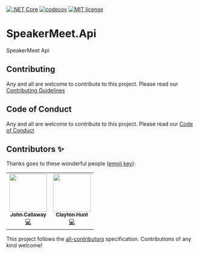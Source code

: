 [![.NET Core](https://github.com/ovation22/SpeakerMeet.Api/workflows/.NET%20Core/badge.svg)](https://github.com/ovation22/SpeakerMeet.Api/actions?query=workflow%3A%22.NET+Core%22) 
[![codecov](https://codecov.io/gh/ovation22/SpeakerMeet.Api/branch/master/graph/badge.svg?token=Z09SQN3Q3N)](https://codecov.io/gh/ovation22/SpeakerMeet.Api/branch/master)
[![MIT license](http://img.shields.io/badge/license-MIT-brightgreen.svg)](https://github.com/ovation22/SpeakerMeet.Api/blob/master/LICENSE)

# SpeakerMeet.Api
SpeakerMeet Api

## Contributing
Any and all are welcome to contribute to this project.
Please read our [Contributing Guidelines](/.github/CONTRIBUTING.md)

## Code of Conduct
Any and all are welcome to contribute to this project.
Please read our [Code of Conduct](/.github/CODE_OF_CONDUCT.md)

## Contributors ✨

Thanks goes to these wonderful people ([emoji key](https://allcontributors.org/docs/en/emoji-key)):

<!-- ALL-CONTRIBUTORS-LIST:START - Do not remove or modify this section -->
<!-- prettier-ignore-start -->
<!-- markdownlint-disable -->
<table>
  <tr>
    <td align="center"><a href="http://6figuredev.com/"><img src="https://avatars0.githubusercontent.com/u/7606265?v=4" width="100px;" alt=""/><br /><sub><b>John Callaway</b></sub></a><br /><a href="https://github.com/ovation22/SpeakerMeet.Api/commits?author=ovation22" title="Code">💻</a></td>
    <td align="center"><a href="https://github.com/ClaytonHunt"><img src="https://avatars1.githubusercontent.com/u/1760277?v=4" width="100px;" alt=""/><br /><sub><b>Clayton Hunt</b></sub></a><br /><a href="https://github.com/ovation22/SpeakerMeet.Api/commits?author=ClaytonHunt" title="Code">💻</a></td>
  </tr>
</table>

<!-- markdownlint-enable -->
<!-- prettier-ignore-end -->
<!-- ALL-CONTRIBUTORS-LIST:END -->

This project follows the [all-contributors](https://github.com/all-contributors/all-contributors) specification. Contributions of any kind welcome!
